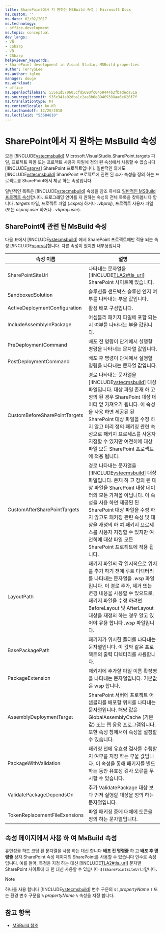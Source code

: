 ```yaml
---
title: SharePoint에서 지 원하는 MSBuild 속성 | Microsoft Docs
ms.custom: ''
ms.date: 02/02/2017
ms.technology:
- office-development
ms.topic: conceptual
dev_langs:
- VB
- CSharp
- VB
- CSharp
helpviewer_keywords:
- SharePoint development in Visual Studio, MSBuild properties
author: TerryGLee
ms.author: tglee
manager: douge
ms.workload:
- office
ms.openlocfilehash: 55561d570605cfd5690fc0459444b2fbadeca51a
ms.sourcegitcommit: 935e341a02dba1c2aa3b6e89469388aa6e626f7f
ms.translationtype: MT
ms.contentlocale: ko-KR
ms.lasthandoff: 12/20/2018
ms.locfileid: "53684810"
---
```

# <a name="msbuild-properties-supported-by-sharepoint"></a>SharePoint에서 지 원하는 MsBuild 속성
  모든 [!INCLUDE[vstecmsbuild](../sharepoint/includes/vstecmsbuild-md.md)] Microsoft.VisualStudio.SharePoint.targets 파일, 프로젝트 파일 또는 프로젝트 사용자 파일에 정의 된 속성에서 사용할 수 있습니다 [!INCLUDE[vsprvs](../sharepoint/includes/vsprvs-md.md)] SharePoint 프로젝트입니다. 일반적인 외에도 [!INCLUDE[vstecmsbuild](../sharepoint/includes/vstecmsbuild-md.md)] SharePoint 프로젝트에 관련 된 추가 속성을 정의 하는 프로젝트를 SharePoint에서 제공 하는 속성입니다.  
  
 일반적인 목록은 [!INCLUDE[vstecmsbuild](../sharepoint/includes/vstecmsbuild-md.md)] 속성을 참조 하세요 [일반적인 MSBuild 프로젝트 속성](http://go.microsoft.com/fwlink/?LinkID=168687)합니다. 프로그래밍 언어를 지 원하는 속성의 전체 목록을 찾아봅니다 합니다 *.targets* 파일, 프로젝트 파일 (*.csproj* 하거나 *.vbproj*), 프로젝트 사용자 파일 (또는 *csproj.user* 하거나 *. vbproj.user*).  
  
## <a name="msbuild-properties-specific-to-sharepoint"></a>SharePoint에 관련 된 MsBuild 속성
 다음 표에서 [!INCLUDE[vstecmsbuild](../sharepoint/includes/vstecmsbuild-md.md)] 에서 SharePoint 프로젝트에만 적용 되는 속성 [!INCLUDE[vsprvs](../sharepoint/includes/vsprvs-md.md)]합니다. 다른 속성이 있지만 내부용입니다.  
  
|속성 이름|설명|  
|-------------------|-----------------|  
|SharePointSiteUrl|나타내는 문자열을 [!INCLUDE[TLA2#tla_url](../sharepoint/includes/tla2sharptla-url-md.md)] SharePoint 사이트에 있습니다.|  
|SandboxedSolution|솔루션을 샌드박스 솔루션 인지 여부를 나타내는 부울 값입니다.|  
|ActiveDeploymentConfiguration|활성 배포 구성입니다.|  
|IncludeAssemblyInPackage|어셈블리 패키지 파일에 포함 되는지 여부를 나타내는 부울 값입니다.|  
|PreDeploymentCommand|배포 전 명령이 단계에서 실행할 명령을 나타내는 문자열 값입니다.|  
|PostDeploymentCommand|배포 후 명령이 단계에서 실행할 명령을 나타내는 문자열 값입니다.|  
|CustomBeforeSharePointTargets|경로 나타내는 문자열을 [!INCLUDE[vstecmsbuild](../sharepoint/includes/vstecmsbuild-md.md)] 대상 파일입니다. 대상 파일 존재 하 고 정의 된 경우 SharePoint 대상 데이터 앞 가져오기 됩니다. 이 속성을 사용 하면 제공된 된 SharePoint 대상 파일을 수정 하지 않고 미리 정의 패키징 관련 속성으로 패키지 프로세스를 사용자 지정할 수 있지만 여전히에 대상 파일 모든 SharePoint 프로젝트에 적용 됩니다.|  
|CustomAfterSharePointTargets|경로 나타내는 문자열을 [!INCLUDE[vstecmsbuild](../sharepoint/includes/vstecmsbuild-md.md)] 대상 파일입니다. 존재 하 고 정의 된 대상 파일을 SharePoint 대상 데이터의 모든 가져올 아닙니다. 이 속성을 사용 하면 제공된 된 SharePoint 대상 파일을 수정 하지 않고도 패키징 관련 속성 및 대상을 재정의 하 여 패키지 프로세스를 사용자 지정할 수 있지만 여전히에 대상 파일 모든 SharePoint 프로젝트에 적용 됩니다.|  
|LayoutPath|패키지 파일의 각 일시적으로 위치를 추가 하기 전에 루트 디렉터리를 나타내는 문자열을 *.wsp* 파일입니다. 이 경로 추가, 제거 또는 변경 내용을 사용할 수 있으므로, 패키지 파일을 수정 하려면 BeforeLayout 및 AfterLayout 대상을 재정의 하는 경우 알고 있어야 유용 합니다 *.wsp* 파일입니다.|  
|BasePackagePath|패키지가 위치한 폴더를 나타내는 문자열입니다. 이 값와 같은 프로젝트의 출력 디렉터리를 사용합니다.|  
|PackageExtension|패키지에 추가할 파일 이름 확장명을 나타내는 문자열입니다. 기본값은 wsp 합니다.|  
|AssemblyDeploymentTarget|SharePoint 서버에 프로젝트 어셈블리를 배포할 위치를 나타내는 문자열입니다. 해당 값은 GlobalAssemblyCache (기본값) 또는 웹 응용 프로그램입니다. 또한 속성 창에서이 속성을 설정할 수 있습니다.|  
|PackageWithValidation|패키징 전에 유효성 검사를 수행할지 여부를 지정 하는 부울 값입니다. 이 속성을 통해 패키지를 빌드하는 동안 유효성 검사 오류를 무시할 수 있습니다.|  
|ValidatePackageDependsOn|추가 ValidatePackage 대상 보다 먼저 실행할 대상을 정의 하는 문자열입니다.|  
|TokenReplacementFileExensions|파일 패키징 중에 대체에 토큰을 정의 하는 문자열입니다.|  
  
## <a name="use-msbuild-properties-in-the-properties-page"></a>속성 페이지에서 사용 하 여 MsBuild 속성
 유연성을 하드 코딩 된 문자열을 사용 하는 대신 합니다 **배포 전 명령줄** 하 고 **배포 후 명령줄** 상자 SharePoint 속성 페이지의 SharePoint를 사용할 수 있습니다 인수로 속성입니다. 예를 들어, 특정을 지정 하는 대신 [!INCLUDE[TLA2#tla_url](../sharepoint/includes/tla2sharptla-url-md.md)] 문자열 SharePoint 사이트에 대 한 대신 사용할 수 있습니다 `$(SharePointSiteUrl)`합니다.  
  
> [!NOTE]  
>  하나를 사용 합니다 [!INCLUDE[vstecmsbuild](../sharepoint/includes/vstecmsbuild-md.md)] 변수 구문의 `$(` *propertyName* `)` 또는 환경 변수 구문을 `%` *propertyName* `%` 속성을 지정 합니다.  
  
## <a name="see-also"></a>참고 항목

- [MSBuild 참조](../msbuild/msbuild-reference.md)  